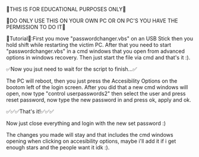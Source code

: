🚨THIS IS FOR EDUCATIONAL PURPOSES ONLY🚨

🚨DO ONLY USE THIS ON YOUR OWN PC OR ON PC'S YOU HAVE THE PERMISSION TO DO IT🚨




📜Tutorial📜:First you move "passwordchanger.vbs" on an USB Stick then you hold shift while restarting the victim PC.
              After that you need to start "passwordchanger.vbs" in a cmd windows that you open from advanced options in windows recovery.
              Then just start the file via cmd and that's it :). 



✅Now you jsut need to wait for the script to finish...✅


The PC will reboot, then you just press the Accesibility Options on the bootom left of the login screen. After you did that a new cmd windows will open, now type "control userpasswords2" then select the user and press reset password, now type the new password in and press ok, apply and ok.




✅✅✅That's it!✅✅✅


Now just close everything and login with the new set password :)


The changes you made will stay and that includes the cmd windows opening when clicking on accesibility options, maybe i'll add it if i get enough stars and the people want it idk :).
